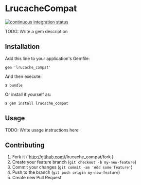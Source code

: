 # LrucacheCompat

[![continuous integration status](https://travis-ci.org/KushalP/lrucache_compat.svg?branch=master)](http://travis-ci.org/KushalP/lrucache_compat)

TODO: Write a gem description

## Installation

Add this line to your application's Gemfile:

    gem 'lrucache_compat'

And then execute:

    $ bundle

Or install it yourself as:

    $ gem install lrucache_compat

## Usage

TODO: Write usage instructions here

## Contributing

1. Fork it ( http://github.com/<my-github-username>/lrucache_compat/fork )
2. Create your feature branch (`git checkout -b my-new-feature`)
3. Commit your changes (`git commit -am 'Add some feature'`)
4. Push to the branch (`git push origin my-new-feature`)
5. Create new Pull Request
